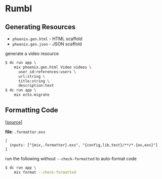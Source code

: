 # Rumbl

## Generating Resources

* `phoenix.gen.html` - HTML scaffold
* `phoenix.gen.json` - JSON scaffold

generate a video resource

```bash
$ dc run app \
    mix phoenix.gen.html Video videos \
      user_id:references:users \
      url:string \
      title:string \
      description:text
$ dc run app \
    mix ecto.migrate
```

## Formatting Code

[[source](https://hexdocs.pm/mix/master/Mix.Tasks.Format.html)]

**file**: `.formatter.exs`

```
[
  inputs: ["{mix,.formatter}.exs", "{config,lib,test}/**/*.{ex,exs}"]
]
```

run the following without `--check-formatted` to auto-format code

```bash
$ dc run app \
    mix format --check-formatted
```
